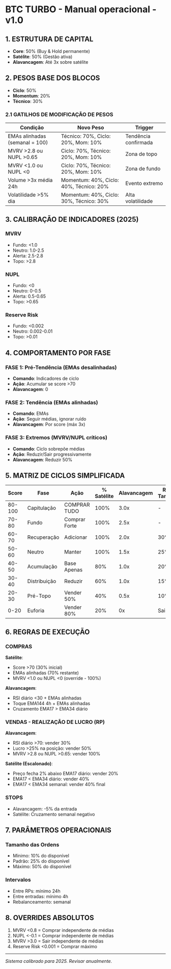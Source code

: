 # BTC TURBO - Manual operacional - v1.0

## 1. ESTRUTURA DE CAPITAL
- **Core**: 50% (Buy & Hold permanente)
- **Satélite**: 50% (Gestão ativa)
- **Alavancagem**: Até 3x sobre satélite

## 2. PESOS BASE DOS BLOCOS
- **Ciclo**: 50%
- **Momentum**: 20%
- **Técnico**: 30%

### 2.1 GATILHOS DE MODIFICAÇÃO DE PESOS

| Condição | Novo Peso | Trigger |
|----------|-----------|---------|
| EMAs alinhadas (semanal = 100) | Técnico: 70%, Ciclo: 20%, Mom: 10% | Tendência confirmada | - feito
| MVRV >2.8 ou NUPL >0.65 | Ciclo: 70%, Técnico: 20%, Mom: 10% | Zona de topo |
| MVRV <1.0 ou NUPL <0 | Ciclo: 70%, Técnico: 20%, Mom: 10% | Zona de fundo |
| Volume >3x média 24h | Momentum: 40%, Ciclo: 40%, Técnico: 20% | Evento extremo |
| Volatilidade >5% dia | Momentum: 40%, Ciclo: 30%, Técnico: 30% | Alta volatilidade |

## 3. CALIBRAÇÃO DE INDICADORES (2025)

### MVRV
- Fundo: <1.0
- Neutro: 1.0-2.5
- Alerta: 2.5-2.8
- Topo: >2.8

### NUPL
- Fundo: <0
- Neutro: 0-0.5
- Alerta: 0.5-0.65
- Topo: >0.65

### Reserve Risk
- Fundo: <0.002
- Neutro: 0.002-0.01
- Topo: >0.01

## 4. COMPORTAMENTO POR FASE

### FASE 1: Pré-Tendência (EMAs desalinhadas)
- **Comando**: Indicadores de ciclo
- **Ação**: Acumular se score >70
- **Alavancagem**: 0

### FASE 2: Tendência (EMAs alinhadas)
- **Comando**: EMAs
- **Ação**: Seguir médias, ignorar ruído
- **Alavancagem**: Por score (máx 3x)

### FASE 3: Extremos (MVRV/NUPL críticos)
- **Comando**: Ciclo sobrepõe médias
- **Ação**: Reduzir/Sair progressivamente
- **Alavancagem**: Reduzir 50%

## 5. MATRIZ DE CICLOS SIMPLIFICADA

| Score | Fase | Ação | % Satélite | Alavancagem | RP Target |
|-------|------|------|------------|-------------|-----------|
| 80-100 | Capitulação | COMPRAR TUDO | 100% | 3.0x | - |
| 70-80 | Fundo | Comprar Forte | 100% | 2.5x | - |
| 60-70 | Recuperação | Adicionar | 100% | 2.0x | 30% |
| 50-60 | Neutro | Manter | 100% | 1.5x | 25% |
| 40-50 | Acumulação | Base Apenas | 80% | 1.0x | 20% |
| 30-40 | Distribuição | Reduzir | 60% | 1.0x | 15% |
| 20-30 | Pré-Topo | Vender 50% | 40% | 0.5x | 10% |
| 0-20 | Euforia | Vender 80% | 20% | 0x | Sair |

## 6. REGRAS DE EXECUÇÃO

### COMPRAS
**Satélite**:
- Score >70 (30% inicial)
- EMAs alinhadas (70% restante)
- MVRV <1.0 ou NUPL <0 (override - 100%)

**Alavancagem**:
- RSI diário <30 + EMAs alinhadas
- Toque EMA144 4h + EMAs alinhadas
- Cruzamento EMA17 > EMA34 diário

### VENDAS - REALIZAÇÃO DE LUCRO (RP)
**Alavancagem**:
- RSI diário >70: vender 30%
- Lucro >25% na posição: vender 50%
- MVRV >2.8 ou NUPL >0.65: vender 100%

**Satélite (Escalonado)**:
- Preço fecha 2% abaixo EMA17 diário: vender 20%
- EMA17 < EMA34 diário: vender 40%
- EMA17 < EMA34 semanal: vender 40% final

### STOPS
- Alavancagem: -5% da entrada
- Satélite: Cruzamento semanal negativo

## 7. PARÂMETROS OPERACIONAIS

### Tamanho das Ordens
- Mínimo: 10% do disponível
- Padrão: 25% do disponível
- Máximo: 50% do disponível

### Intervalos
- Entre RPs: mínimo 24h
- Entre entradas: mínimo 4h
- Rebalanceamento: semanal

## 8. OVERRIDES ABSOLUTOS
1. MVRV <0.8 = Comprar independente de médias
2. NUPL <-0.1 = Comprar independente de médias
3. MVRV >3.0 = Sair independente de médias
4. Reserve Risk <0.001 = Comprar máximo

---
*Sistema calibrado para 2025. Revisar anualmente.*